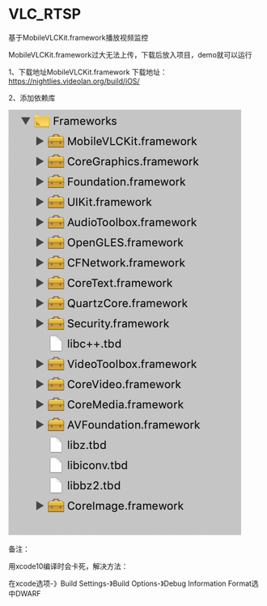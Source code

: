 # VLC_RTSP
基于MobileVLCKit.framework播放视频监控

MobileVLCKit.framework过大无法上传，下载后放入项目，demo就可以运行

1、下载地址MobileVLCKit.framework  下载地址：https://nightlies.videolan.org/build/iOS/

2、添加依赖库

![依赖库](https://github.com/Leone-Hui/VLC_RTSP/blob/master/WX20190322-150207%402x.png)



备注：

用xcode10编译时会卡死，解决方法：

在xcode选项-》Build Settings-》Build Options-》Debug Information Format选中DWARF



